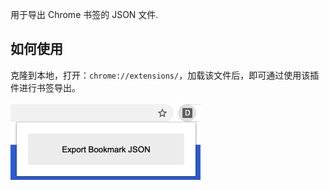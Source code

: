 用于导出 Chrome 书签的 JSON 文件.

## 如何使用
克隆到本地，打开：`chrome://extensions/`，加载该文件后，即可通过使用该插件进行书签导出。

![](./example.png)
